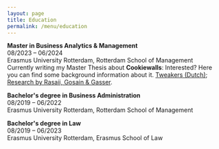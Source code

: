 ```yaml
---
layout: page
title: Education
permalink: /menu/education
---
```



__Master in Business Analytics & Management__ <br>
08/2023 – 06/2024 <br>
Erasmus University Rotterdam, Rotterdam School of Management <br>
Currently writing my Master Thesis about __Cookiewalls__: Interested? Here you can find some background information about it. [Tweakers (Dutch)](https://tweakers.net/reviews/7628/all/e-privacyverordening-biedt-meer-helderheid-over-cookiewalls.html); [Research by Rasaii, Gosain & Gasser](https://dl.acm.org/doi/10.1145/3618257.3624846).

__Bachelor's degree in Business Administration__ <br>
08/2019 – 06/2022 <br>
Erasmus University Rotterdam, Rotterdam School of Management

__Bachelor's degree in Law__ <br>
08/2019 – 06/2023 <br>
Erasmus University Rotterdam, Erasmus School of Law
